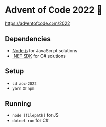 # Advent of Code 2022 🎄
https://adventofcode.com/2022

## Dependencies
* [Node.js](https://nodejs.org/en/download/) for JavaScript solutions
* [.NET SDK](https://dotnet.microsoft.com/en-us/download) for C# solutions

## Setup
* `cd aoc-2022`
* `yarn` or `npm`

## Running
* `node [filepath]` for JS
* `dotnet run` for C#
